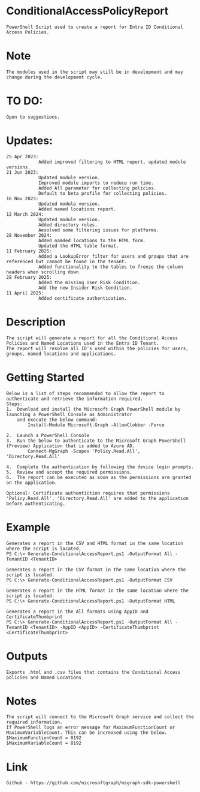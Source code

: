 # ConditionalAccessPolicyReport
    PowerShell Script used to create a report for Entra ID Conditional Access Policies.

# Note
    The modules used in the script may still be in development and may change during the development cycle.

# TO DO:
    Open to suggestions.

# Updates:
	25 Apr 2023: 
                Added improved filtering to HTML report, updated module versions.
	21 Jun 2023: 
                Updated module version.
                Improved module imports to reduce run time. 
                Added All parameter for collecting policies. 
                Default to beta profile for collecting policies. 
	16 Nov 2023: 
                Updated module version.
                Added named locations report.
	12 March 2024: 
                Updated module version.
                Added directory roles.
                Aesolved some filtering issues for platforms.
	28 November 2024: 
                Added namded locations to the HTML form.
                Updated the HTML table format.
    11 February 2025:
                Added a LookupError filter for users and groups that are referenced but cannot be found in the tenant.
                Added functionality to the tables to freeze the column headers when scrolling down.
    28 February 2025:
                Added the missing User Risk Condition.
                Add the new Insider Risk Condition.
    11 April 2025:
                Added certificate authentication.

# Description
    The script will generate a report for all the Conditional Access Policies and Named Locations used in the Entra ID Tenant.
    The report will resolve all ID's used within the policies for users, groups, named locations and applications.
# Getting Started
    Below is a list of steps recommended to allow the report to authenticate and retrieve the information required.
    Steps:
    1.  Download and install the Microsoft Graph PowerShell module by launching a PowerShell Console as Administrator 
        and execute the below command:        
            Install-Module Microsoft.Graph -AllowClobber -Force
            
    2.  Launch a PowerShell Console
    3.  Run the below to authenticate to the Microsoft Graph PowerShell (Preview) Application that is added to Azure AD.
            Connect-MgGraph -Scopes 'Policy.Read.All', 'Directory.Read.All'
            
    4.  Complete the authentication by following the device login prompts.
    5.  Review and accept the required permissions.
    6.  The report can be executed as soon as the permissions are granted on the application.
    
    Optional: Certificate authentiction requires that permissions 'Policy.Read.All', 'Directory.Read.All' are added to the application before authenticating. 
    
# Example
    Generates a report in the CSV and HTML format in the same location where the script is located.
    PS C:\> Generate-ConditionalAccessReport.ps1 -OutputFormat All -TenantID <TenantID>

    Generates a report in the CSV format in the same location where the script is located.
    PS C:\> Generate-ConditionalAccessReport.ps1 -OutputFormat CSV

    Generates a report in the HTML format in the same location where the script is located.
    PS C:\> Generate-ConditionalAccessReport.ps1 -OutputFormat HTML
    
    Generates a report in the All formats using AppID and CertificateThumbprint
    PS C:\> Generate-ConditionalAccessReport.ps1 -OutputFormat All -TenantID <TenantID> -AppID <AppID> -CertificateThumbprint <CertificateThumbprint>

# Outputs
    Exports .html and .csv files that contains the Conditional Access policies and Named Locations
# Notes
    The script will connect to the Microsoft Graph service and collect the required information.     
    If PowerShell logs an error message for MaximumFunctionCount or MaximumVariableCount. This can be increased using the below.    
    $MaximumFunctionCount = 8192 
    $MaximumVariableCount = 8192
    
# Link
    Github - https://github.com/microsoftgraph/msgraph-sdk-powershell
